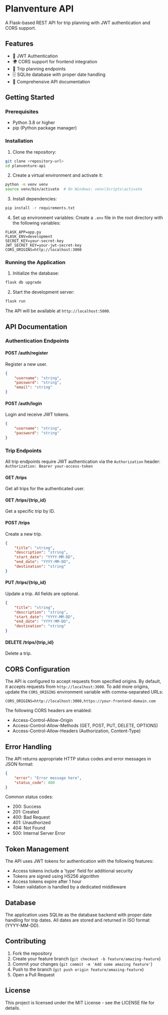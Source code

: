 # Planventure API

A Flask-based REST API for trip planning with JWT authentication and CORS support.

## Features

- 🔐 JWT Authentication
- 🌍 CORS support for frontend integration
- 📅 Trip planning endpoints
- 🗄️ SQLite database with proper date handling
- 📝 Comprehensive API documentation

## Getting Started

### Prerequisites

- Python 3.8 or higher
- pip (Python package manager)

### Installation

1. Clone the repository:
```bash
git clone <repository-url>
cd planventure-api
```

2. Create a virtual environment and activate it:
```bash
python -m venv venv
source venv/bin/activate  # On Windows: venv\Scripts\activate
```

3. Install dependencies:
```bash
pip install -r requirements.txt
```

4. Set up environment variables:
Create a `.env` file in the root directory with the following variables:
```env
FLASK_APP=app.py
FLASK_ENV=development
SECRET_KEY=your-secret-key
JWT_SECRET_KEY=your-jwt-secret-key
CORS_ORIGINS=http://localhost:3000
```

### Running the Application

1. Initialize the database:
```bash
flask db upgrade
```

2. Start the development server:
```bash
flask run
```

The API will be available at `http://localhost:5000`.

## API Documentation

### Authentication Endpoints

#### POST /auth/register
Register a new user.
```json
{
    "username": "string",
    "password": "string",
    "email": "string"
}
```

#### POST /auth/login
Login and receive JWT tokens.
```json
{
    "username": "string",
    "password": "string"
}
```

### Trip Endpoints

All trip endpoints require JWT authentication via the `Authorization` header:
`Authorization: Bearer your-access-token`

#### GET /trips
Get all trips for the authenticated user.

#### GET /trips/{trip_id}
Get a specific trip by ID.

#### POST /trips
Create a new trip.
```json
{
    "title": "string",
    "description": "string",
    "start_date": "YYYY-MM-DD",
    "end_date": "YYYY-MM-DD",
    "destination": "string"
}
```

#### PUT /trips/{trip_id}
Update a trip. All fields are optional.
```json
{
    "title": "string",
    "description": "string",
    "start_date": "YYYY-MM-DD",
    "end_date": "YYYY-MM-DD",
    "destination": "string"
}
```

#### DELETE /trips/{trip_id}
Delete a trip.

## CORS Configuration

The API is configured to accept requests from specified origins. By default, it accepts requests from `http://localhost:3000`. To add more origins, update the `CORS_ORIGINS` environment variable with comma-separated URLs:

```env
CORS_ORIGINS=http://localhost:3000,https://your-frontend-domain.com
```

The following CORS headers are enabled:
- Access-Control-Allow-Origin
- Access-Control-Allow-Methods (GET, POST, PUT, DELETE, OPTIONS)
- Access-Control-Allow-Headers (Authorization, Content-Type)

## Error Handling

The API returns appropriate HTTP status codes and error messages in JSON format:

```json
{
    "error": "Error message here",
    "status_code": 400
}
```

Common status codes:
- 200: Success
- 201: Created
- 400: Bad Request
- 401: Unauthorized
- 404: Not Found
- 500: Internal Server Error

## Token Management

The API uses JWT tokens for authentication with the following features:
- Access tokens include a 'type' field for additional security
- Tokens are signed using HS256 algorithm
- Access tokens expire after 1 hour
- Token validation is handled by a dedicated middleware

## Database

The application uses SQLite as the database backend with proper date handling for trip dates. All dates are stored and returned in ISO format (YYYY-MM-DD).

## Contributing

1. Fork the repository
2. Create your feature branch (`git checkout -b feature/amazing-feature`)
3. Commit your changes (`git commit -m 'Add some amazing feature'`)
4. Push to the branch (`git push origin feature/amazing-feature`)
5. Open a Pull Request

## License

This project is licensed under the MIT License - see the LICENSE file for details.
